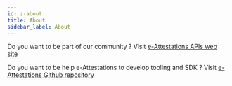 ```yaml
---
id: z-about
title: About
sidebar_label: About
---
```




Do you want to be part of our community ? Visit [e-Attestations APIs web site](https://api.dev-e-attestations.com/?page_id=7)


Do you want to be help e-Attestations to develop tooling and SDK ? 
Visit [e-Attestations Github repository](https://github.com/e-attestations)

